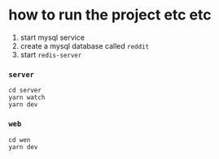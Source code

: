 # how to run the project etc etc
1. start mysql service
2. create a mysql database called `reddit`
3. start `redis-server`

### `server`
```
cd server
yarn watch
yarn dev
```
### `web`
```
cd wen
yarn dev
```
